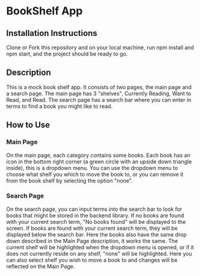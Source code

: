 # BookShelf App  

## Installation Instructions  

Clone or Fork this repository and on your local machine, run npm install and npm start, and the project should be ready to go.  

## Description  

This is a mock book shelf app. It consists of two pages, the main page and a search page. The main page has 3 "shelves", Currently Reading, Want to Read, and Read. The search page has a search bar where you can enter in terms to find a book you might like to read.  

## How to Use  

### Main Page  

On the main page, each category contains some books. Each book has an icon in the bottom right corner (a green circle with an upside down triangle inside), this is a dropdown menu. You can use the dropdown menu to choose what shelf you which to move the book to, or you can remove it from the book shelf by selecting the option "none".  

### Search Page  

On the search page, you can input terms into the search bar to look for books that might be stored in the backend library. If no books are found with your current search term, "No books found" will be displayed to the screen. If books are found with your current search term, they will be displayed below the search bar. Here the books also have the same drop down described in the Main Page description, it works the same. The current shelf will be highlighted when the dropdown menu is opened, or if it does not currently reside on any shelf, "none" will be highlighted. Here you can also select shelf you wish to move a book to and changes will be reflected on the Main Page.
